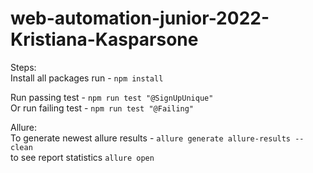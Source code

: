 # web-automation-junior-2022-Kristiana-Kasparsone

Steps:<br>
Install all packages run - `npm install`

Run passing test - `npm run test "@SignUpUnique"`<br>
Or run failing test - `npm run test "@Failing"`

Allure:<br>
To generate newest allure results - `allure generate allure-results --clean`<br>
to see report statistics `allure open`
